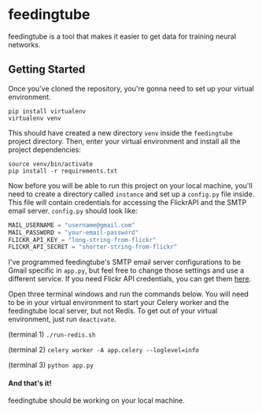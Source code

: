 # feedingtube
feedingtube is a tool that makes it easier to get data for training neural networks.

## Getting Started
Once you've cloned the repository, you're gonna need to set up your virtual environment.
```
pip install virtualenv
virtualenv venv
```
This should have created a new directory `venv` inside the `feedingtube` project directory. Then, enter your virtual environment and install all the project dependencies:
```
source venv/bin/activate
pip install -r requirements.txt
```

Now before you will be able to run this project on your local machine, you'll need to create a directory called `instance` and set up a `config.py` file inside. This file will contain credentials for accessing the FlickrAPI and the SMTP email server. `config.py` should look like:
```python
MAIL_USERNAME = "username@gmail.com"
MAIL_PASSWORD = "your-email-password"
FLICKR_API_KEY = "long-string-from-flickr"
FLICKR_API_SECRET = "shorter-string-from-flickr"
```
I've programmed feedingtube's SMTP email server configurations to be Gmail specific in `app.py`, but feel free to change those settings and use a different service. If you need Flickr API credentials, you can get them [here](https://www.flickr.com/services/apps/create/apply).

Open three terminal windows and run the commands below. You will need to be in your virtual environment to start your Celery worker and the feedingtube local server, but not Redis. To get out of your virtual environment, just run `deactivate`.

(terminal 1) `./run-redis.sh`

(terminal 2) `celery worker -A app.celery --loglevel=info`

(terminal 3) `python app.py`

#### And that's it!
feedingtube should be working on your local machine.
